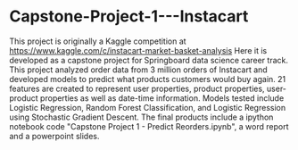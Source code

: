 # Capstone-Project-1---Instacart
This project is originally a Kaggle competition at https://www.kaggle.com/c/instacart-market-basket-analysis Here it is developed as a capstone project for Springboard data science career track. 
This project analyzed order data from 3 million orders of Instacart and developed models to predict what products customers would buy again. 21 features are created to represent user properties, product properties, user-product properties as well as date-time information. Models tested include Logistic Regression, Random Forest Classification, and Logistic Regression using Stochastic Gradient Descent. 
The final products include a ipython notebook code "Capstone Project 1 - Predict Reorders.ipynb", a word report and a powerpoint slides. 
